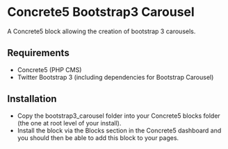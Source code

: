 Concrete5 Bootstrap3 Carousel
=============================

A Concrete5 block allowing the creation of bootstrap 3 carousels.

Requirements
------------

  * Concrete5 (PHP CMS)
  * Twitter Bootstrap 3 (including dependencies for Bootstrap Carousel)

Installation
------------

  * Copy the bootstrap3_carousel folder into your Concrete5 blocks folder (the one at root level of your install).
  * Install the block via the Blocks section in the Concrete5 dashboard and you should then be able to add this block to your pages.
  